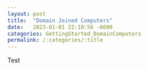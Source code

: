```yaml
---
layout: post
title:  "Domain Joined Computers"
date:   2023-01-01 22:10:56 -0600
categories: GettingStarted_DomainComputers
permalink: /:categories/:title
---
```


Test